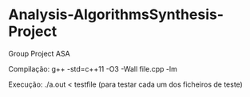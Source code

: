 # Analysis-AlgorithmsSynthesis-Project
Group Project ASA

Compilação: g++ -std=c++11 -O3 -Wall file.cpp -lm

Execução: ./a.out < testfile (para testar cada um dos ficheiros de teste)
